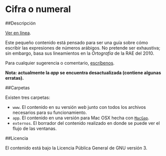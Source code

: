# Cifra o numeral

##Descripción

[Ver en línea](http://cifraonumeral.perrotriste.org/).

Este pequeño contenido está pensado para ser una guía sobre cómo escribir las expresiones de números arábigos. No pretende ser exhaustiva; sin embargo, basa sus lineamientos en la *Ortografía* de la RAE del 2010.

Para cualquier sugerencia o comentario, [escríbenos](mailto:contacto@perrotriste.org).

**Nota: actualmente la *app* se encuentra desactualizada (contiene algunas erratas).**

##Carpetas

Existen tres carpetas:
- `www`. El contenido en su versión *web* junto con todos los archivos necesarios para su funcionamiento.
- `app`. El contenido en una versión para Mac OSX hecha con [`MacGap`](https://github.com/MacGapProject/MacGap1).
- `externos`. El borrador del contenido realizado en donde se puede ver el flujo de las ventanas.

##Licencia

El contenido está bajo la Licencia Pública General de GNU versión 3.
